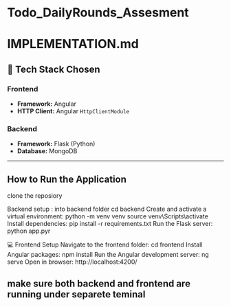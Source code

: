 # Todo_DailyRounds_Assesment

# IMPLEMENTATION.md

## 📌 Tech Stack Chosen

### Frontend
- **Framework:** Angular
- **HTTP Client:** Angular `HttpClientModule`

### Backend
- **Framework:** Flask (Python)
- **Database:** MongoDB



---

## How to Run the Application

clone the reposiory

Backend setup :
into backend folder
cd backend
Create and activate a virtual environment:
python -m venv venv
source venv\Scripts\activate   
Install dependencies:
pip install -r requirements.txt
Run the Flask server:
python app.pyr

💻 Frontend Setup
Navigate to the frontend folder:
cd frontend
Install Angular packages:
npm install
Run the Angular development server:
ng serve
Open in browser:
http://localhost:4200/

## make sure both backend and frontend are running under separete teminal

